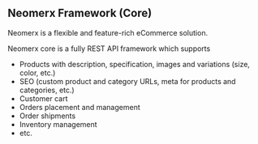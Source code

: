 ## Neomerx Framework (Core)

Neomerx is a flexible and feature-rich eCommerce solution.

Neomerx core is a fully REST API framework which supports

* Products with description, specification, images and variations (size, color, etc.)
* SEO (custom product and category URLs, meta for products and categories, etc.)
* Customer cart
* Orders placement and management
* Order shipments
* Inventory management
* etc.

